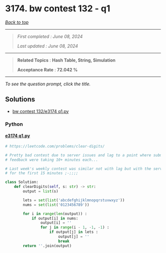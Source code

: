 # 3174. bw contest 132 - q1

*[Back to top](<../README.md>)*

------

> *First completed : June 08, 2024*
>
> *Last updated : June 08, 2024*


------

> **Related Topics** : **Hash Table, String, Simulation**
>
> **Acceptance Rate** : **72.042 %**


------

*To see the question prompt, click the title.*

## Solutions

- [bw contest 132/e3174 q1.py](<../my-submissions/bw contest 132/e3174 q1.py>)
### Python
#### [e3174 q1.py](<../my-submissions/bw contest 132/e3174 q1.py>)
```Python
# https://leetcode.com/problems/clear-digits/

# Pretty bad contest due to server issues and lag to a point where submissions and
# feedback were taking 10+ minutes each...

# Last week's weekly contest was similar not with lag but with the servers being down 
# for the first 15 minutes ;-;;;;

class Solution:
    def clearDigits(self, s: str) -> str:
        output = list(s)

        lets = set(list('abcdefghijklmnopqrstuvwxyz'))
        nums = set(list('0123456789'))

        for i in range(len(output)) :
            if output[i] in nums:
                output[i] = ''
                for j in range(i - 1, -1, -1) :
                    if output[j] in lets :
                        output[j] = ''
                        break
        return ''.join(output)
```

